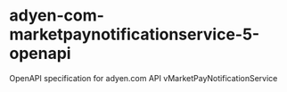 # adyen-com-marketpaynotificationservice-5-openapi
OpenAPI specification for adyen.com API vMarketPayNotificationService
